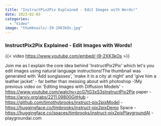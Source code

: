 ```yaml
---
title: "InstructPix2Pix Explained - Edit Images with Words!"
date: 2023-02-03
categories: 
  - "Video"
image: "thumbnails/-I9-2XK3kOs.jpg"
---
```


### InstructPix2Pix Explained - Edit Images with Words!

{{< video https://www.youtube.com/embed/-I9-2XK3kOs >}}

Join me as I explain the core idea behind 'InstructPix2Pix' which let's you edit images using natural language instructions!The thumbnail was generated with 'Add sunglasses', 'make it in a city at night' and 'give him a leather jacket' - far better than messing about with photoshop  -)My previous video on 'Editing Images with Diffusion Models'  - https://www.youtube.com/watchv=zcG7tG3xS3sInstructPix2Pix paper - https://arxiv.org/abs/2211.09800GitHub - https://github.com/timothybrooks/instruct-pix2pixModel - https://huggingface.co/timbrooks/instruct-pix2pixDemo Space - https://huggingface.co/spaces/timbrooks/instruct-pix2pixPlaygroundAI - playgroundai.com
